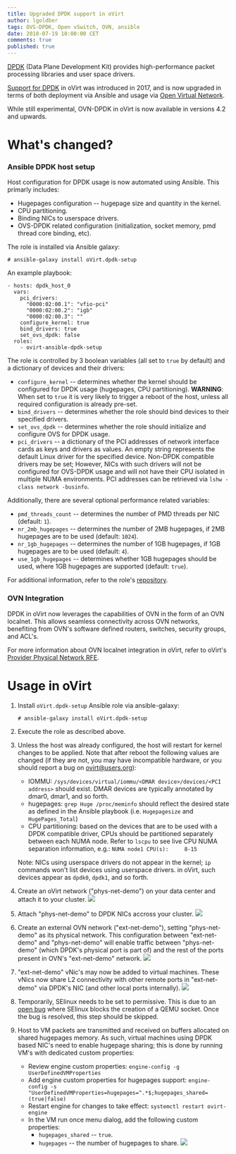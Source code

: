 ```yaml
---
title: Upgraded DPDK support in oVirt
author: lgoldber
tags: OVS-DPDK, Open vSwitch, OVN, ansible
date: 2018-07-19 10:00:00 CET
comments: true
published: true
---
```

[DPDK](http://dpdk.org/) (Data Plane Development Kit) provides high-performance packet processing libraries and user space drivers.

[Support for DPDK](https://www.ovirt.org/blog/2017/09/ovs-dpdk/) in oVirt was introduced in 2017, and is now upgraded in terms of both deployment via Ansible and usage via [Open Virtual Network](http://www.ovn.org/).

While still experimental, OVN-DPDK in oVirt is now available in versions 4.2 and upwards.

# What's changed?

### Ansible DPDK host setup

Host configuration for DPDK usage is now automated using Ansible. This primarly includes:
* Hugepages configuration -- hugepage size and quantity in the kernel.
* CPU partitioning.
* Binding NICs to userspace drivers. 
* OVS-DPDK related configuration (initialization, socket memory, pmd thread core binding, etc).

The role is installed via Ansible galaxy:
```
# ansible-galaxy install oVirt.dpdk-setup
```
An example playbook:
```
- hosts: dpdk_host_0
  vars:
    pci_drivers:
      "0000:02:00.1": "vfio-pci"
      "0000:02:00.2": "igb"
      "0000:02:00.3": ""
    configure_kernel: true
    bind_drivers: true
    set_ovs_dpdk: false
  roles:
    - ovirt-ansible-dpdk-setup
```
The role is controlled by 3 boolean variables (all set to `true` by default) and a dictionary of devices and their drivers:
* `configure_kernel` -- determines whether the kernel should be configured for DPDK usage (hugepages, CPU partitioning). __WARNING__: When set to `true` it is very likely to trigger a reboot of the host, unless all required configuration is already pre-set.
* `bind_drivers` -- determines whether the role should bind devices to their specified drivers.
* `set_ovs_dpdk` -- determines whether the role should initialize and configure OVS for DPDK usage.
* `pci_drivers` -- a dictionary of the PCI addresses of network interface cards as keys and drivers as values. An empty string represents the default Linux driver for the specified device. Non-DPDK compatible drivers may be set; However, NICs with such drivers will not be configured for OVS-DPDK usage and will not have their CPU isolated in multiple NUMA environments. PCI addresses can be retrieved via `lshw -class network -businfo`.

Additionally, there are several optional performance related variables:
* `pmd_threads_count` -- determines the number of PMD threads per NIC (default: `1`).
* `nr_2mb_hugepages` -- determines the number of 2MB hugepages, if 2MB hugepages are to be used (default: `1024`).
* `nr_1gb_hugepages` -- determines the number of 1GB hugepages, if 1GB hugepages are to be used (default: `4`).
* `use_1gb_hugepages` -- determines whether 1GB hugepages should be used, where 1GB hugepages are supported (default: `true`).

For additional information, refer to the role's [repository](https://github.com/ovirt/ovirt-ansible-dpdk-setup/).

### OVN Integration
DPDK in oVirt now leverages the capabilities of OVN in the form of an OVN localnet. This allows seamless connectivity across OVN networks, benefiting from OVN's software defined routers, switches, security groups, and ACL's.

For more information about OVN localnet integration in oVirt, refer to oVirt's [Provider Physical Network RFE](https://ovirt.org/develop/release-management/features/network/provider-physical-network/).

# Usage in oVirt
1) Install `oVirt.dpdk-setup` Ansible role via ansible-galaxy:
    ```
    # ansible-galaxy install oVirt.dpdk-setup
    ```
2) Execute the role as described above.
3) Unless the host was already configured, the host will restart for kernel changes to be applied. Note that after reboot the following values are changed (if they are not, you may have incompatible hardware, or you should report a bug on ovirt@users.org):
    * IOMMU: ```/sys/devices/virtual/iommu/<DMAR device>/devices/<PCI address>``` should exist. DMAR devices are typically annotated by dmar0, dmar1, and so forth.
    * hugepages: ```grep Huge /proc/meminfo``` should reflect the desired state as defined in the Ansible playbook (i.e. `Hugepagesize` and `HugePages_Total`)
    * CPU partitioning: based on the devices that are to be used with a DPDK compatible driver, CPUs should be partitioned separately between each NUMA node. Refer to `lscpu` to see live CPU NUMA separation information, e.g.: `NUMA node1 CPU(s):     8-15`

    Note: NICs using userspace drivers do not appear in the kernel; `ip` commands won't list devices using userspace drivers. in oVirt, such devices appear as `dpdk0`, `dpdk1`, and so forth.
4) Create an oVirt network ("phys-net-demo") on your data center and attach it to your cluster.
![](https://www.ovirt.org/images/ovn-dpdk/create_phys_net.png)
5) Attach "phys-net-demo" to DPDK NICs accross your cluster.
![](https://www.ovirt.org/images/ovn-dpdk/set_phys_net.png)
6) Create an external OVN network ("ext-net-demo"), setting "phys-net-demo" as its physical network. This configuration between "ext-net-demo" and "phys-net-demo" will enable traffic between "phys-net-demo" (which DPDK's physical port is part of) and the rest of the ports present in OVN's "ext-net-demo" network.
![](https://www.ovirt.org/images/ovn-dpdk/create_ext_net.png)
7) "ext-net-demo" vNic's may now be added to virtual machines. These vNics now share L2 connectivity with other remote ports in "ext-net-demo" via DPDK's NIC (and other local ports internally).
![](https://www.ovirt.org/images/ovn-dpdk/ext_net_demo.png)
8) Temporarily, SElinux needs to be set to permissive. This is due to an [open bug](https://bugzilla.redhat.com/1598435) where SElinux blocks the creation of a QEMU socket. Once the bug is resolved, this step should be skipped.
9) Host to VM packets are transmitted and received on buffers allocated on shared hugepages memory. As such, virtual machines using DPDK based NIC's need to enable hugepage sharing; this is done by running VM's with dedicated custom properties:

    * Review engine custom properties: `engine-config -g UserDefinedVMProperties`
    * Add engine custom properties for hugepages support: `engine-config -s "UserDefinedVMProperties=hugepages=^.*$;hugepages_shared=(true|false)`
    * Restart engine for changes to take effect: `systemctl restart ovirt-engine`
    * In the VM run once menu dialog, add the following custom properties:
      * `hugepages_shared` -- `true`.
      * `hugepages` -- the number of hugepages to share.
![](https://www.ovirt.org/images/hugepages.png)
